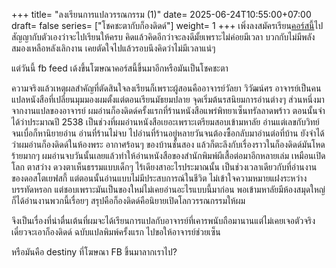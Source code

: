 +++
title= "ลงเรียนการแปลวรรณกรรม (1)"
date= 2025-06-24T10:55:00+07:00
draft= false
series= ["โชคชะตากับก็องดิดด์"]
weight= 1
+++
เพิ่งลงสมัครเรียน[คอร์สนี้](https://www.facebook.com/ASCCHULA/posts/pfbid02fxpAGMx2yLK5rqSmiLAJ89QnGDDjCANCJECsphVWakvWPpKcjYiMhUQYDq7mwGBUl)ไป สัญญากับตัวเองว่าจะไปเรียนให้ครบ 
คิดแล้วคิดอีกว่าจะลงดีมั้ยเพราะไม่ค่อยมีเวลา บวกกับไม่มีพลังสมองเหลือหลังเลิกงาน เคยตัดใจไปแล้วรอบนึงคิดว่าไม่มีเวลาแน่ๆ  

แต่วันนี้ fb feed เด้งขึ้นโฆษณาคอร์สนี้ขึ้นมาอีกหรือมันเป็นโชคชะตา   

ความจริงแล้วเหตุผลสำคัญที่ตัดสินใจลงเรียนก็เพราะผู้สอนคืออาจารย์วัลยา วิวัฒน์ศร 
อาจารย์เป็นคนแปลหนังสือที่เปลี่ยนมุมมองผมตั้งแต่ตอนเรียนมัธยมปลาย จุดเริ่มต้นรสนิยมการอ่านต่างๆ ส่วนหนึ่งมาจากงานแปลของอาจารย์ ผมอ่านก็องดิดด์ครั้งแรกที่ร้านหนังสือแพร่พิทยาเซ็นทรัลลาดพร้าว ตอนนั้นจำได้ว่าประมาณปี 2538 เป็นช่วงที่ผมอ่านหนังสือเยอะเพราะเตรียมสอบเข้ามหาลัย อ่านแต่เลขกับวิทย์จนเบื่อก็หานิยายอ่าน อ่านที่ร้านไม่จบ ไปอ่านที่ร้านอยู่หลายวันจนต้องซื้อกลับมาอ่านต่อที่บ้าน ยังจำได้ว่าผมอ่านก็องดิดด์ในห้องพระ อากาศร้อนๆ ของบ้านชั้นสอง แล้วก็ตะลึงกับเรื่องราวในก็องดิดด์มันโหดร้ายมากๆ ผมอ่านจบวันนั้นเลยแล้วทำให้อ่านหนังสือของสำนักพิมพ์ผีเสื้อต่อมาอีกหลายเล่ม เหมือนเปิดโลก ตาสว่าง ดวงตาเห็นธรรมแบบเด็กๆ ไร้เดียงสาอะไรประมาณนั้น เป็นช่วงเวลาเดียวกับที่อ่านงานของดอสโตเยฟสกี้ แต่ตอนนั้นอ่านแบบไม่มีประสบการณ์ในชีวิต ไม่เข้าใจความหมายแฝงระหว่างบรรทัดหรอก แต่ชอบเพราะมันเป็นของใหม่ไม่เคยอ่านอะไรแบบนี้มาก่อน พอเข้ามหาลัยมีห้องสมุดใหญ่ก็ได้อ่านงานพวกนี้เรื่อยๆ สรุปคือก็องดิดด์คือนิยายเปิดโลกวรรณกรรมให้ผม  

จึงเป็นเรื่องที่น่าตื่นเต้นที่ผมจะได้เรียนการแปลกับอาจารย์ที่เคารพนับถือมานานแต่ไม่เคยเจอตัวจริง เดี๋ยวจะเอาก็องดิดด์ ฉบับแปลพิมพ์ครั้งแรก ไปขอให้อาจารย์ช่วยเซ็น 

หรือมันคือ destiny ที่โฆษณา FB ขึ้นมาลากเราไป?